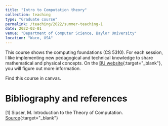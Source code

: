 ```yaml
---
title: "Intro to Computation theory"
collection: teaching
type: "Graduate course"
permalink: /teaching/2022/summer-teaching-1
date: 2022-02-01
venue: "Department of Computer Science, Baylor University"
location: "Waco, USA"
---
```



This course shows the computing foundations (CS 5310). For each session, I like implementing new pedagogical and technical knowledge to share mathematical and physical concepts. On the [BU website](https://tinyurl.com/yhgalmw6){:target="_blank"}, you will figure out more information.




Find this course in canvas.

# Bibliography and references
[1] Sipser, M. Introduction to the Theory of Computation.
 [Source](https://tinyurl.com/gqeqyze){:target="_blank"}
